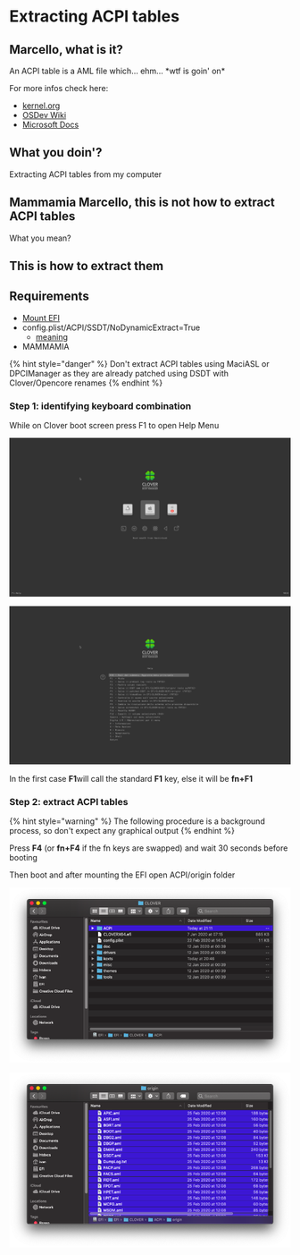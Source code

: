 # Extracting ACPI tables

## Marcello, what is it?

An ACPI table is a AML file which... ehm... \*wtf is goin' on\*

For more infos check here:

* [kernel.org](https://www.kernel.org/doc/html/latest/arm64/acpi_object_usage.html)
* [OSDev Wiki](https://wiki.osdev.org/ACPI)
* [Microsoft Docs](https://docs.microsoft.com/en-us/windows-hardware/drivers/bringup/acpi-system-description-tables)

## What you doin'?

Extracting ACPI tables from my computer

## Mammamia Marcello, this is not how to extract ACPI tables

What you mean?

## This is how to extract them

## Requirements

* [Mount EFI](../bootloaders/mount-efi.md)
* config.plist/ACPI/SSDT/NoDynamicExtract=True
  * [meaning](../bootloaders/clover/conventions.md)
* MAMMAMIA

{% hint style="danger" %}
Don't extract ACPI tables using MaciASL or DPCIManager as they are already patched using DSDT with Clover/Opencore renames
{% endhint %}

### Step 1: identifying keyboard combination

While on Clover boot screen press F1 to open Help Menu

![](../.gitbook/assets/image-54.png)

![If this menu doesn&apos;t open repeat the procedure using fn+F1](../.gitbook/assets/image-3.png)

In the first case **F1**will call the standard **F1** key, else it will be **fn+F1**

### Step 2: extract ACPI tables

{% hint style="warning" %}
The following procedure is a background process, so don't expect any graphical output
{% endhint %}

Press **F4** \(or **fn+F4** if the fn keys are swapped\) and wait 30 seconds before booting

Then boot and after mounting the EFI open ACPI/origin folder

![](../.gitbook/assets/image-118.png)

![ACPI Tables extracted](../.gitbook/assets/image-33.png)

